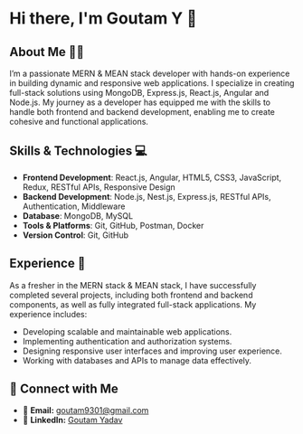 # Hi there, I'm Goutam Y 👋

## About Me 👨‍💻
I’m a passionate MERN & MEAN stack developer with hands-on experience in building dynamic and responsive web applications. I specialize in creating full-stack solutions using MongoDB, Express.js, React.js, Angular and Node.js. My journey as a developer has equipped me with the skills to handle both frontend and backend development, enabling me to create cohesive and functional applications.

## Skills & Technologies 💻
- **Frontend Development**: React.js, Angular, HTML5, CSS3, JavaScript, Redux, RESTful APIs, Responsive Design
- **Backend Development**: Node.js, Nest.js, Express.js, RESTful APIs, Authentication, Middleware
- **Database**: MongoDB, MySQL
- **Tools & Platforms**: Git, GitHub, Postman, Docker
- **Version Control**: Git, GitHub

## Experience 🌟
As a fresher in the MERN stack & MEAN stack, I have successfully completed several projects, including both frontend and backend components, as well as fully integrated full-stack applications. My experience includes:
- Developing scalable and maintainable web applications.
- Implementing authentication and authorization systems.
- Designing responsive user interfaces and improving user experience.
- Working with databases and APIs to manage data effectively.

## 🤝 Connect with Me

- 📧 **Email:** [goutam9301@gmail.com](mailto:goutam9301@gmail.com)
- 💼 **LinkedIn:** [Goutam Yadav](https://www.linkedin.com/in/goutam-yadav-78893424a/)
